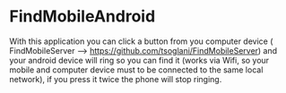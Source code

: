 # FindMobileAndroid

With this application you can click a button from you computer device ( FindMobileServer --> https://github.com/tsoglani/FindMobileServer) 
and your android device will ring so you can find it (works via Wifi, so your mobile and computer device must to be connected to the same local network), if you press it twice the phone will stop ringing.

